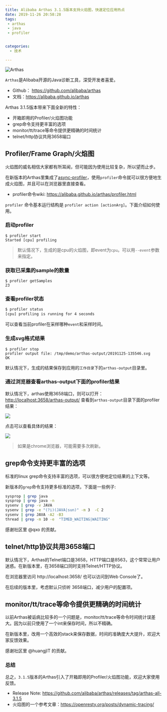 ```yaml
---
title: Alibaba Arthas 3.1.5版本支持火焰图，快速定位应用热点
date: 2019-11-26 20:58:28
tags:
 - arthas
 - java
 - profiler


categories:
  - 技术

---
```



![Arthas](https://alibaba.github.io/arthas/_images/arthas.png)

`Arthas`是Alibaba开源的Java诊断工具，深受开发者喜爱。

* Github： https://github.com/alibaba/arthas
* 文档：https://alibaba.github.io/arthas

Arthas 3.1.5版本带来下面全新的特性：

* 开箱即用的Profiler/火焰图功能
* grep命令支持更丰富的选项
* monitor/tt/trace等命令提供更精确的时间统计
* telnet/http协议共用3658端口

## Profiler/Frame Graph/火焰图

火焰图的威名相信大家都有所耳闻，但可能因为使用比较复杂，所以望而止步。

在新版本的Arthas里集成了[async-profiler](https://github.com/jvm-profiling-tools/async-profiler)，使用`profiler`命令就可以很方便地生成火焰图，并且可以在浏览器里直接查看。

* profiler命令wiki: https://alibaba.github.io/arthas/profiler.html

`profiler` 命令基本运行结构是 `profiler action [actionArg]`。下面介绍如何使用。

### 启动profiler

```
$ profiler start
Started [cpu] profiling
```

> 默认情况下，生成的是cpu的火焰图，即event为`cpu`。可以用`--event`参数来指定。

### 获取已采集的sample的数量

```
$ profiler getSamples
23
```

### 查看profiler状态

```bash
$ profiler status
[cpu] profiling is running for 4 seconds
```

可以查看当前profiler在采样哪种`event`和采样时间。

### 生成svg格式结果

```
$ profiler stop
profiler output file: /tmp/demo/arthas-output/20191125-135546.svg
OK
```

默认情况下，生成的结果保存到应用的`工作目录`下的`arthas-output`目录里。

### 通过浏览器查看arthas-output下面的profiler结果

默认情况下，arthas使用3658端口，则可以打开： [http://localhost:3658/arthas-output/](http://localhost:3658/arthas-output/) 查看到`arthas-output`目录下面的profiler结果：

![](https://alibaba.github.io/arthas/_images/arthas-output.jpg)

点击可以查看具体的结果：

![](https://alibaba.github.io/arthas/_images/arthas-output-svg.jpg)

> 如果是chrome浏览器，可能需要多次刷新。

## grep命令支持更丰富的选项

标准的linux grep命令支持丰富的选项，可以很方便地定位结果的上下文等。

新版本的`grep`命令支持更多标准的选项，下面是一些例子:

```bash
sysprop | grep java
sysprop | grep java -n
sysenv | grep -v JAVA
sysenv | grep -e "(?i)(JAVA|sun)" -m 3  -C 2
sysenv | grep JAVA -A2 -B3
thread | grep -m 10 -e  "TIMED_WAITING|WAITING"
```

感谢社区里 @qxo 的贡献。

## telnet/http协议共用3658端口

默认情况下，Arthas的Telnet端口是3658，HTTP端口是8563，这个常常让用户迷惑。在新版本里，在3658端口同时支持Telnet/HTTP协议。

在浏览器里访问 http://localhost:3658/ 也可以访问到Web Console了。

在后续的版本里，考虑默认只侦听 3658端口，减少用户的配置项。

## monitor/tt/trace等命令提供更精确的时间统计

以前Arthas被诟病比较多的一个问题是，monitor/tt/trace等命令时间统计误差大。因为以前只使用了一个int来保存时间，所以不精确。

在新版本里，改用一个高效的stack来保存数据，时间的准确度大大提升，欢迎大家反馈效果。

感谢社区里 @huangjIT 的贡献。

### 总结

总之，`3.1.5`版本的Arthas引入了开箱即用的Profiler/火焰图功能，欢迎大家使用反馈。

* Release Note: https://github.com/alibaba/arthas/releases/tag/arthas-all-3.1.5
* 火焰图的一个参考文章：https://openresty.org/posts/dynamic-tracing/

